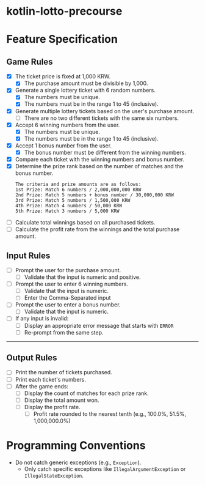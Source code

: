 # kotlin-lotto-precourse

# Feature Specification

## Game Rules

- [x] The ticket price is fixed at 1,000 KRW.
    - [x] The purchase amount must be divisible by 1,000.
- [x] Generate a single lottery ticket with 6 random numbers.
    - [x] The numbers must be unique.
    - [x] The numbers must be in the range 1 to 45 (inclusive).
- [x] Generate multiple lottery tickets based on the user's purchase amount.
    - [ ] There are no two different tickets with the same six numbers.
- [x] Accept 6 winning numbers from the user.
    - [x] The numbers must be unique.
    - [x] The numbers must be in the range 1 to 45 (inclusive).
- [x] Accept 1 bonus number from the user.
    - [x] The bonus number must be different from the winning numbers.
- [x] Compare each ticket with the winning numbers and bonus number.
- [x] Determine the prize rank based on the number of matches and the bonus number.
    ```
    The criteria and prize amounts are as follows:
    1st Prize: Match 6 numbers / 2,000,000,000 KRW
    2nd Prize: Match 5 numbers + bonus number / 30,000,000 KRW
    3rd Prize: Match 5 numbers / 1,500,000 KRW
    4th Prize: Match 4 numbers / 50,000 KRW
    5th Prize: Match 3 numbers / 5,000 KRW
    ```
- [ ] Calculate total winnings based on all purchased tickets.
- [ ] Calculate the profit rate from the winnings and the total purchase amount.

## Input Rules

- [ ] Prompt the user for the purchase amount.
    - [ ] Validate that the input is numeric and positive.
- [ ] Prompt the user to enter 6 winning numbers.
    - [ ] Validate that the input is numeric.
    - [ ] Enter the Comma-Separated input
- [ ] Prompt the user to enter a bonus number.
    - [ ] Validate that the input is numeric.
- [ ] If any input is invalid:
    - [ ] Display an appropriate error message that starts with `ERROR`
    - [ ] Re-prompt from the same step.

---

## Output Rules

- [ ] Print the number of tickets purchased.
- [ ] Print each ticket's numbers.
- [ ] After the game ends:
    - [ ] Display the count of matches for each prize rank.
    - [ ] Display the total amount won.
    - [ ] Display the profit rate.
        - [ ] Profit rate rounded to the nearest tenth (e.g., 100.0%, 51.5%, 1,000,000.0%)

# Programming Conventions

- Do not catch generic exceptions (e.g., `Exception`).
    - Only catch specific exceptions like `IllegalArgumentException` or `IllegalStateException`.
